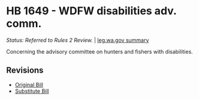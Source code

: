 # HB 1649 - WDFW disabilities adv. comm.
*Status: Referred to Rules 2 Review.* | [leg.wa.gov summary](https://app.leg.wa.gov/billsummary?BillNumber=1649&Year=2021)

Concerning the advisory committee on hunters and fishers with disabilities.

## Revisions
* [Original Bill](1/)
* [Substitute Bill](S/)